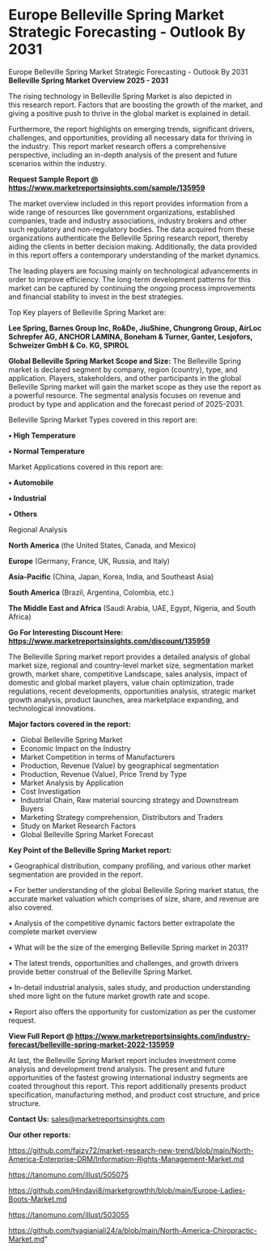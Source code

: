 # Europe Belleville Spring Market Strategic Forecasting - Outlook By 2031
Europe Belleville Spring Market Strategic Forecasting - Outlook By 2031
<Strong> Belleville Spring Market Overview 2025 - 2031</strong>

The rising technology in Belleville Spring Market is also depicted in this research report. Factors that are boosting the growth of the market, and giving a positive push to thrive in the global market is explained in detail.

Furthermore, the report highlights on emerging trends, significant drivers, challenges, and opportunities, providing all necessary data for thriving in the industry. This report market research offers a comprehensive perspective, including an in-depth analysis of the present and future scenarios within the industry.

<strong>Request Sample Report @ <a href=https://www.marketreportsinsights.com/sample/135959>https://www.marketreportsinsights.com/sample/135959</a></strong>

The market overview included in this report provides information from a wide range of resources like government organizations, established companies, trade and industry associations, industry brokers and other such regulatory and non-regulatory bodies. The data acquired from these organizations authenticate the Belleville Spring research report, thereby aiding the clients in better decision making. Additionally, the data provided in this report offers a contemporary understanding of the market dynamics.

The leading players are focusing mainly on technological advancements in order to improve efficiency. The long-term development patterns for this market can be captured by continuing the ongoing process improvements and financial stability to invest in the best strategies.

Top Key players of Belleville Spring Market are:

<strong>Lee Spring, Barnes Group Inc, Ro&De, JiuShine, Chungrong Group, AirLoc Schrepfer AG, ANCHOR LAMINA, Boneham & Turner, Ganter, Lesjofors, Schweizer GmbH & Co. KG, SPIROL</strong>

<strong><b>Global Belleville Spring Market Scope and Size:</b></strong>
The Belleville Spring market is declared segment by company, region (country), type, and application. Players, stakeholders, and other participants in the global Belleville Spring market will gain the market scope as they use the report as a powerful resource. The segmental analysis focuses on revenue and product by type and application and the forecast period of 2025-2031.

Belleville Spring Market Types covered in this report are:

<strong>• High Temperature

• Normal Temperature</strong>

Market Applications covered in this report are:

<strong>• Automobile

• Industrial

• Others</strong> 

Regional Analysis

<strong>North America</strong> (the United States, Canada, and Mexico)

<strong>Europe</strong> (Germany, France, UK, Russia, and Italy)

<strong>Asia-Pacific</strong> (China, Japan, Korea, India, and Southeast Asia)

<strong>South America</strong> (Brazil, Argentina, Colombia, etc.)

<strong>The Middle East and Africa</strong> (Saudi Arabia, UAE, Egypt, Nigeria, and South Africa)

<strong>Go For Interesting Discount Here: <a href=https://www.marketreportsinsights.com/discount/135959>https://www.marketreportsinsights.com/discount/135959</a></strong>

The Belleville Spring market report provides a detailed analysis of global market size, regional and country-level market size, segmentation market growth, market share, competitive Landscape, sales analysis, impact of domestic and global market players, value chain optimization, trade regulations, recent developments, opportunities analysis, strategic market growth analysis, product launches, area marketplace expanding, and technological innovations.

<strong><b>Major factors covered in the report:</b></strong>
<ul>
  <li>Global Belleville Spring Market </li>
  <li>Economic Impact on the Industry</li>
  <li>Market Competition in terms of Manufacturers</li>
  <li>Production, Revenue (Value) by geographical segmentation</li>
  <li>Production, Revenue (Value), Price Trend by Type</li>
  <li>Market Analysis by Application</li>
  <li>Cost Investigation</li>
  <li>Industrial Chain, Raw material sourcing strategy and Downstream Buyers</li>
  <li>Marketing Strategy comprehension, Distributors and Traders</li>
  <li>Study on Market Research Factors</li>
  <li>Global Belleville Spring Market Forecast</li>
</ul>

<strong><b>Key Point of the Belleville Spring Market report:</b></strong>

• Geographical distribution, company profiling, and various other market segmentation are provided in the report.

• For better understanding of the global Belleville Spring market status, the accurate market valuation which comprises of size, share, and revenue are also covered.

• Analysis of the competitive dynamic factors better extrapolate the complete market overview

• What will be the size of the emerging Belleville Spring market in 2031?

• The latest trends, opportunities and challenges, and growth drivers provide better construal of the Belleville Spring Market.

• In-detail industrial analysis, sales study, and production understanding shed more light on the future market growth rate and scope.

• Report also offers the opportunity for customization as per the customer request.

<strong><b>View Full Report @ <a href=https://www.marketreportsinsights.com/industry-forecast/belleville-spring-market-2022-135959>https://www.marketreportsinsights.com/industry-forecast/belleville-spring-market-2022-135959</a></b></strong>


At last, the Belleville Spring Market report includes investment come analysis and development trend analysis. The present and future opportunities of the fastest growing international industry segments are coated throughout this report. This report additionally presents product specification, manufacturing method, and product cost structure, and price structure.

<strong>Contact Us:</strong>
sales@marketreportsinsights.com

<strong>Our other reports:</strong>

<a href=https://github.com/faizy72/market-research-new-trend/blob/main/North-America-Enterprise-DRM/Information-Rights-Management-Market.md>https://github.com/faizy72/market-research-new-trend/blob/main/North-America-Enterprise-DRM/Information-Rights-Management-Market.md</a>

<a href=https://tanomuno.com/illust/505075>https://tanomuno.com/illust/505075</a>

<a href=https://github.com/Hindavi8/marketgrowthh/blob/main/Europe-Ladies-Boots-Market.md>https://github.com/Hindavi8/marketgrowthh/blob/main/Europe-Ladies-Boots-Market.md</a>

<a href=https://tanomuno.com/illust/503055>https://tanomuno.com/illust/503055</a>

<a href=https://github.com/tyagianjali24/a/blob/main/North-America-Chiropractic-Market.md>https://github.com/tyagianjali24/a/blob/main/North-America-Chiropractic-Market.md</a>"
